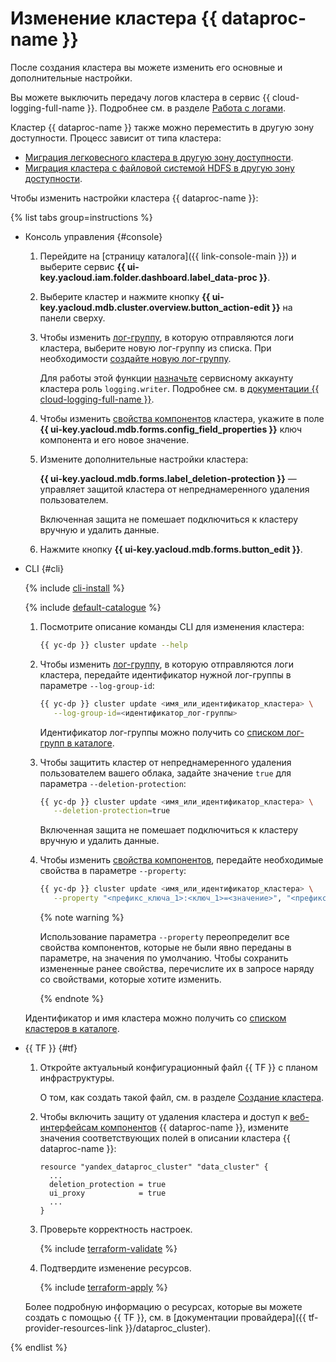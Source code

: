 # Изменение кластера {{ dataproc-name }}

После создания кластера вы можете изменить его основные и дополнительные настройки.


Вы можете выключить передачу логов кластера в сервис {{ cloud-logging-full-name }}. Подробнее см. в разделе [Работа с логами](logging.md#disable-logs).


Кластер {{ dataproc-name }} также можно переместить в другую зону доступности. Процесс зависит от типа кластера:

* [Миграция легковесного кластера в другую зону доступности](migration-to-an-availability-zone.md).
* [Миграция кластера с файловой системой HDFS в другую зону доступности](../tutorials/hdfs-cluster-migration.md).

Чтобы изменить настройки кластера {{ dataproc-name }}:

{% list tabs group=instructions %}

- Консоль управления {#console}

    1. Перейдите на [страницу каталога]({{ link-console-main }}) и выберите сервис **{{ ui-key.yacloud.iam.folder.dashboard.label_data-proc }}**.
    1. Выберите кластер и нажмите кнопку **{{ ui-key.yacloud.mdb.cluster.overview.button_action-edit }}** на панели сверху.

    
    1. Чтобы изменить [лог-группу](../../logging/concepts/log-group.md), в которую отправляются логи кластера, выберите новую лог-группу из списка. При необходимости [создайте новую лог-группу](../../logging/operations/create-group.md).

        Для работы этой функции [назначьте](../../iam/operations/roles/grant.md) сервисному аккаунту кластера роль `logging.writer`. Подробнее см. в [документации {{ cloud-logging-full-name }}](../../logging/security/index.md).


    1. Чтобы изменить [свойства компонентов](../concepts/settings-list.md) кластера, укажите в поле **{{ ui-key.yacloud.mdb.forms.config_field_properties }}** ключ компонента и его новое значение.

    1. Измените дополнительные настройки кластера:

        **{{ ui-key.yacloud.mdb.forms.label_deletion-protection }}** — управляет защитой кластера от непреднамеренного удаления пользователем.

        Включенная защита не помешает подключиться к кластеру вручную и удалить данные.

    1. Нажмите кнопку **{{ ui-key.yacloud.mdb.forms.button_edit }}**.

- CLI {#cli}

    {% include [cli-install](../../_includes/cli-install.md) %}

    {% include [default-catalogue](../../_includes/default-catalogue.md) %}

    1. Посмотрите описание команды CLI для изменения кластера:

        ```bash
        {{ yc-dp }} cluster update --help
        ```

    
    1. Чтобы изменить [лог-группу](../../logging/concepts/log-group.md), в которую отправляются логи кластера, передайте идентификатор нужной лог-группы в параметре `--log-group-id`:

        ```bash
        {{ yc-dp }} cluster update <имя_или_идентификатор_кластера> \
           --log-group-id=<идентификатор_лог-группы>
        ```

        Идентификатор лог-группы можно получить со [списком лог-групп в каталоге](../../logging/operations/list.md).


    1. Чтобы защитить кластер от непреднамеренного удаления пользователем вашего облака, задайте значение `true` для параметра `--deletion-protection`:

        ```bash
        {{ yc-dp }} cluster update <имя_или_идентификатор_кластера> \
           --deletion-protection=true
        ```

        Включенная защита не помешает подключиться к кластеру вручную и удалить данные.

    1. Чтобы изменить [свойства компонентов](../concepts/settings-list.md), передайте необходимые свойства в параметре `--property`:

        ```bash
        {{ yc-dp }} cluster update <имя_или_идентификатор_кластера> \
           --property "<префикс_ключа_1>:<ключ_1>=<значение>", "<префикс_ключа_2>:<ключ_2>=<значение>", ...
        ```

        {% note warning %}

        Использование параметра `--property` переопределит все свойства компонентов, которые не были явно переданы в параметре, на значения по умолчанию. Чтобы сохранить измененные ранее свойства, перечислите их в запросе наряду со свойствами, которые хотите изменить.

        {% endnote %}

    Идентификатор и имя кластера можно получить со [списком кластеров в каталоге](./cluster-list.md#list).

- {{ TF }} {#tf}

    1. Откройте актуальный конфигурационный файл {{ TF }} с планом инфраструктуры.

        О том, как создать такой файл, см. в разделе [Создание кластера](cluster-create.md).

    1. Чтобы включить защиту от удаления кластера и доступ к [веб-интерфейсам компонентов](../concepts/interfaces.md) {{ dataproc-name }}, измените значения соответствующих полей в описании кластера {{ dataproc-name }}:

        ```hcl
        resource "yandex_dataproc_cluster" "data_cluster" {
          ...
          deletion_protection = true
          ui_proxy            = true
          ...
        }
        ```

    1. Проверьте корректность настроек.

        {% include [terraform-validate](../../_includes/mdb/terraform/validate.md) %}

    1. Подтвердите изменение ресурсов.

        {% include [terraform-apply](../../_includes/mdb/terraform/apply.md) %}

    Более подробную информацию о ресурсах, которые вы можете создать с помощью {{ TF }}, см. в [документации провайдера]({{ tf-provider-resources-link }}/dataproc_cluster).

{% endlist %}
